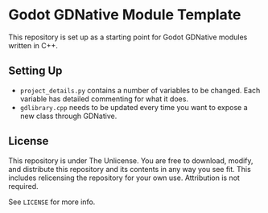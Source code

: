 # Godot GDNative Module Template
This repository is set up as a starting point for Godot GDNative modules written in C++.
## Setting Up
- `project_details.py` contains a number of variables to be changed. Each variable has detailed commenting for what it does.
- `gdlibrary.cpp` needs to be updated every time you want to expose a new class through GDNative.
## License
This repository is under The Unlicense. You are free to download, modify, and distribute this repository and its contents in any way you see fit. This includes relicensing the repository for your own use. Attribution is not required.

See `LICENSE` for more info.